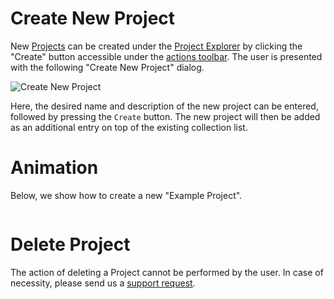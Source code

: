 # Create New Project

New [Projects](../projects.md) can be created under the [Project Explorer](../ui/projects-explorer.md) by clicking the "Create" button  <i class="zmdi zmdi-plus-circle-o zmdi-hc-border"></i> accessible under the [actions toolbar](/entities-general/ui/explorer.md#actions-toolbar). The user is presented with the following "Create New Project" dialog.

![Create New Project](/images/create-new-project.png "Create New Project")

Here, the desired name and description of the new project can be entered, followed by pressing the `Create` button. The new project will then be added as an additional entry on top of the existing collection list.

# Animation

Below, we show how to create a new "Example Project".

<img data-gifffer="/images/create-project.gif">

# Delete Project

The action of deleting a Project cannot be performed by the user. In case of necessity, please send us a [support request](/ui/support.md). 
